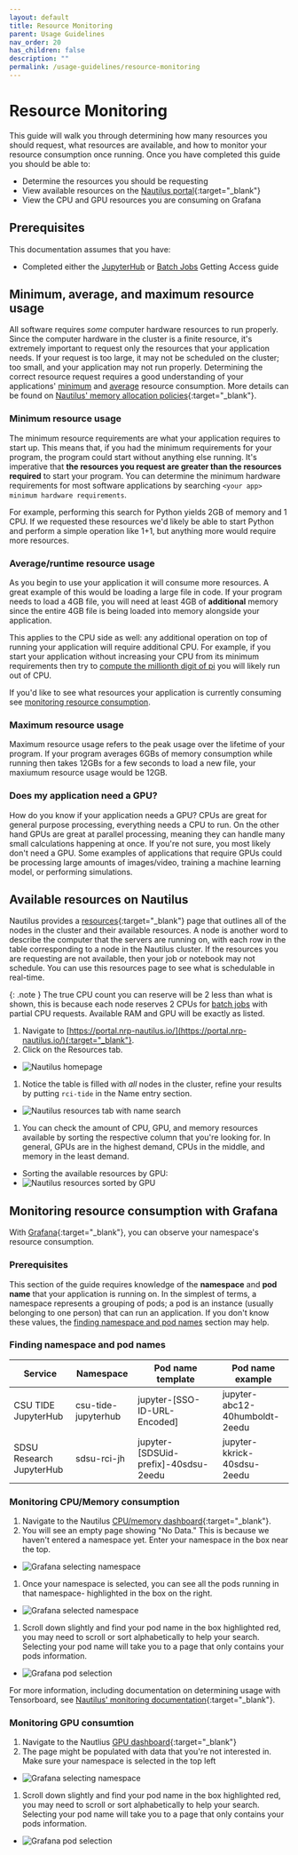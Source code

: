 ```yaml
---
layout: default
title: Resource Monitoring
parent: Usage Guidelines
nav_order: 20
has_children: false
description: ""
permalink: /usage-guidelines/resource-monitoring
---
```


# Resource Monitoring

This guide will walk you through determining how many resources you should request, what resources are available, and how to monitor your resource consumption once running.
Once you have completed this guide you should be able to:
- Determine the resources you should be requesting
- View available resources on the [Nautilus portal](https://portal.nrp-nautilus.io/resources){:target="_blank"}
- View the CPU and GPU resources you are consuming on Grafana

## Prerequisites

This documentation assumes that you have:
- Completed either the [JupyterHub](/jupyterhub/gettingaccess) or [Batch Jobs](/batch-jobs/getting-access) Getting Access guide

## Minimum, average, and maximum resource usage

All software requires _some_ computer hardware resources to run properly. Since the computer hardware in the cluster is a finite resource, it's extremely important to request only the resources that your application needs. If your request is too large, it may not be scheduled on the cluster; too small, and your application may not run properly. Determining the correct resource request requires a good understanding of your applications' [minimum](#minimum-resource-usage) and [average](#averageruntime-resource-usage) resource consumption. More details can be found on [Nautilus' memory allocation policies](https://docs.nationalresearchplatform.org/userdocs/start/policies/#memory-allocation){:target="_blank"}. 

### Minimum resource usage

The minimum resource requirements are what your application requires to start up. This means that, if you had the minimum requirements for your program, the program could start without anything else running. It's imperative that **the resources you request are greater than the resources required** to start your program. You can determine the minimum hardware requirements for most software applications by searching `<your app> minimum hardware requirements`. 

For example, performing this search for Python yields 2GB of memory and 1 CPU. If we requested these resources we'd likely be able to start Python and perform a simple operation like 1+1, but anything more would require more resources.

### Average/runtime resource usage

As you begin to use your application it will consume more resources. A great example of this would be loading a large file in code. If your program needs to load a 4GB file, you will need at least 4GB of **additional** memory since the entire 4GB file is being loaded into memory alongside your application. 

This applies to the CPU side as well: any additional operation on top of running your application will require additional CPU. For example, if you start your application without increasing your CPU from its minimum requirements then try to [compute the millionth digit of pi](http://www.numberworld.org/y-cruncher/) you will likely run out of CPU.

If you'd like to see what resources your application is currently consuming see [monitoring resource consumption](#monitoring-resource-consumption-with-grafana).

### Maximum resource usage

Maximum resource usage refers to the peak usage over the lifetime of your program. If your program averages 6GBs of memory consumption while running then takes 12GBs for a few seconds to load a new file, your maxiumum resource usage would be 12GB.

### Does my application need a GPU?

How do you know if your application needs a GPU? CPUs are great for general purpose processing, everything needs a CPU to run. On the other hand GPUs are great at parallel processing, meaning they can handle many small calculations happening at once. If you're not sure, you most likely don't need a GPU. Some examples of applications that require GPUs could be processing large amounts of images/video, training a machine learning model, or performing simulations.

## Available resources on Nautilus

Nautilus provides a [resources](https://portal.nrp-nautilus.io/resources){:target="_blank"} page that outlines all of the nodes in the cluster and their available resources. 
A node is another word to describe the computer that the servers are running on, with each row in the table corresponding to a node in the Nautilus cluster. 
If the resources you are requesting are not available, then your job or notebook may not schedule. You can use this resources page to see what is schedulable in real-time.

{: .note }
The true CPU count you can reserve will be 2 less than what is shown, this is because each node reserves 2 CPUs for [batch jobs](/batch-jobs/) with partial CPU requests. Available RAM and GPU will be exactly as listed. 

1. Navigate to [https://portal.nrp-nautilus.io/](https://portal.nrp-nautilus.io/){:target="_blank"}.
1. Click on the Resources tab.
  - ![Nautilus homepage](/images/usage-guidelines/resourcemonitoring1.png)
1. Notice the table is filled with _all_ nodes in the cluster, refine your results by putting `rci-tide` in the Name entry section.
  - ![Nautilus resources tab with name search](/images/usage-guidelines/resourcemonitoring2.png)
1. You can check the amount of CPU, GPU, and memory resources available by sorting the respective column that you're looking for. In general, GPUs are in the highest demand, CPUs in the middle, and memory in the least demand.
  - Sorting the available resources by GPU:
  - ![Nautilus resources sorted by GPU](/images/usage-guidelines/resourcemonitoring3.png)

## Monitoring resource consumption with Grafana

With [Grafana](https://grafana.nrp-nautilus.io/){:target="_blank"}, you can observe your namespace's resource consumption.

### Prerequisites

This section of the guide requires knowledge of the **namespace** and **pod name** that your application is running on. In the simplest of terms, a namespace represents a grouping of pods; a pod is an instance (usually belonging to one person) that can run an application. If you don't know these values, the [finding namespace and pod names](#finding-namespace-and-pod-names) section may help.

### Finding namespace and pod names

Service | Namespace | Pod name template | Pod name example
--------|-----------|-------------------|-----------------
CSU TIDE JupyterHub | csu-tide-jupyterhub | jupyter-[SSO-ID-URL-Encoded] | jupyter-abc12-40humboldt-2eedu
SDSU Research JupyterHub | sdsu-rci-jh | jupyter-[SDSUid-prefix]-40sdsu-2eedu | jupyter-kkrick-40sdsu-2eedu

### Monitoring CPU/Memory consumption
1. Navigate to the Nautilus [CPU/memory dashboard](https://grafana.nrp-nautilus.io/d/85a562078cdf77779eaa1add43ccec1e/kubernetes-compute-resources-namespace-pods){:target="_blank"}.
1. You will see an empty page showing "No Data." This is because we haven't entered a namespace yet. Enter your namespace in the box near the top. 
  - ![Grafana selecting namespace](/images/usage-guidelines/resourcemonitoring_cpu1.png)
1. Once your namespace is selected, you can see all the pods running in that namespace- highlighted in the box on the right.
  - ![Grafana selected namespace](/images/usage-guidelines/resourcemonitoring_cpu2.png)
1. Scroll down slightly and find your pod name in the box highlighted red, you may need to scroll or sort alphabetically to help your search. Selecting your pod name will take you to a page that only contains your pods information.
  - ![Grafana pod selection](/images/usage-guidelines/resourcemonitoring_cpu3.png)

For more information, including documentation on determining usage with Tensorboard, see [Nautilus' monitoring documentation](https://docs.nationalresearchplatform.org/userdocs/running/monitoring/){:target="_blank"}.

### Monitoring GPU consumtion
1. Navigate to the Nautlius [GPU dashboard](https://grafana.nrp-nautilus.io/d/dRG9q0Ymz/k8s-compute-resources-namespace-gpus?orgId=1&from=now-30m&to=now&timezone=browser&refresh=30s){:target="_blank"}
1. The page might be populated with data that you're not interested in. Make sure your namespace is selected in the top left
  - ![Grafana selecting namespace](/images/usage-guidelines/resourcemonitoring_gpu1.png)
1. Scroll down slightly and find your pod name in the box highlighted red, you may need to scroll or sort alphabetically to help your search. Selecting your pod name will take you to a page that only contains your pods information.
  - ![Grafana pod selection](/images/usage-guidelines/resourcemonitoring_gpu2.png)